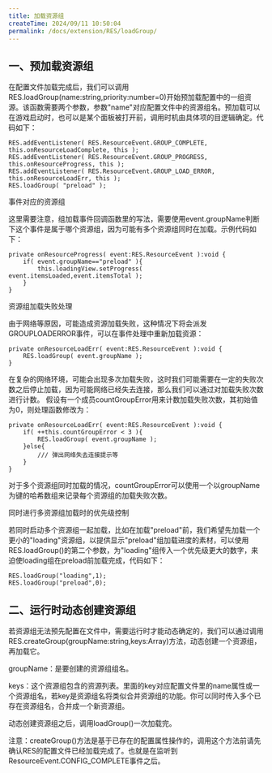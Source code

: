 ```yaml
---
title: 加载资源组
createTime: 2024/09/11 10:50:04
permalink: /docs/extension/RES/loadGroup/
---
```

## 一、预加载资源组

在配置文件加载完成后，我们可以调用RES.loadGroup(name:string,priority:number=0)开始预加载配置中的一组资源。该函数需要两个参数，参数"name"对应配置文件中的资源组名。预加载可以在游戏启动时，也可以是某个面板被打开前，调用时机由具体项的目逻辑确定。代码如下：

```
RES.addEventListener( RES.ResourceEvent.GROUP_COMPLETE, this.onResourceLoadComplete, this );
RES.addEventListener( RES.ResourceEvent.GROUP_PROGRESS, this.onResourceProgress, this );
RES.addEventListener( RES.ResourceEvent.GROUP_LOAD_ERROR, this.onResourceLoadErr, this );
RES.loadGroup( "preload" );
```

事件对应的资源组

这里需要注意，组加载事件回调函数里的写法，需要使用event.groupName判断下这个事件是属于哪个资源组，因为可能有多个资源组同时在加载。示例代码如下：

```
private onResourceProgress( event:RES.ResourceEvent ):void {
    if( event.groupName=="preload" ){
        this.loadingView.setProgress( event.itemsLoaded,event.itemsTotal );
    }
}
```

资源组加载失败处理

由于网络等原因，可能造成资源加载失败，这种情况下将会派发GROUPLOADERROR事件，可以在事件处理中重新加载资源：

```
private onResourceLoadErr( event:RES.ResourceEvent ):void {
    RES.loadGroup( event.groupName );
}
```

在复杂的网络环境，可能会出现多次加载失败，这时我们可能需要在一定的失败次数之后停止加载，因为可能网络已经失去连接，那么我们可以通过对加载失败次数进行计数。 假设有一个成员countGroupError用来计数加载失败次数，其初始值为0，则处理函数修改为：

```
private onResourceLoadErr( event:RES.ResourceEvent ):void {
    if( ++this.countGroupError < 3 ){
        RES.loadGroup( event.groupName );
    }else{
        /// 弹出网络失去连接提示等
    }
}
```

对于多个资源组同时加载的情况，countGroupError可以使用一个以groupName为键的哈希数组来记录每个资源组的加载失败次数。

同时进行多资源组加载时的优先级控制

若同时启动多个资源组一起加载，比如在加载"preload"前，我们希望先加载一个更小的"loading"资源组，以提供显示"preload"组加载进度的素材，可以使用RES.loadGroup()的第二个参数，为"loading"组传入一个优先级更大的数字，来迫使loading组在preload前加载完成，代码如下：

```
RES.loadGroup("loading",1); 
RES.loadGroup("preload",0);
```

## 二、运行时动态创建资源组

若资源组无法预先配置在文件中，需要运行时才能动态确定的，我们可以通过调用RES.createGroup(groupName:string,keys:Array)方法，动态创建一个资源组，再加载它。

groupName：是要创建的资源组组名。

keys：这个资源组包含的资源列表。里面的key对应配置文件里的name属性或一个资源组名，若key是资源组名将类似合并资源组的功能。你可以同时传入多个已存在资源组名，合并成一个新资源组。

动态创建资源组之后，调用loadGroup()一次加载完。

注意：createGroup()方法是基于已存在的配置属性操作的，调用这个方法前请先确认RES的配置文件已经加载完成了。也就是在监听到ResourceEvent.CONFIG_COMPLETE事件之后。